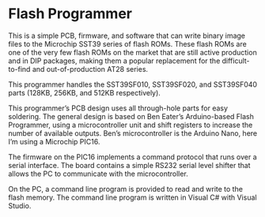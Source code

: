 <!DOCTYPE html>
<html>

<head>
  <meta charset="utf-8">
  <meta name="viewport" content="width=device-width, initial-scale=1.0">
  <title>1005-README.md</title>
  <link rel="stylesheet" href="https://stackedit.io/style.css" />
</head>

<body class="stackedit">
  <div class="stackedit__html"><h1 id="flash-programmer">Flash Programmer</h1>
<p>This is a simple PCB, firmware, and software that can write binary image files to the Microchip SST39 series of flash ROMs.  These flash ROMs are one of the very few flash ROMs on the market that are still active production and in DIP packages, making them a popular replacement for the difficult-to-find and out-of-production AT28 series.</p>
<p>This programmer handles the SST39SF010, SST39SF020, and SST39SF040 parts (128KB, 256KB, and 512KB respectively).</p>
<p>This programmer’s PCB design uses all through-hole parts for easy soldering.  The general design is based on Ben Eater’s Arduino-based Flash Programmer, using a microcontroller unit and shift registers to increase the number of available outputs.  Ben’s microcontroller is the Arduino Nano, here I’m using a Microchip PIC16.</p>
<p>The firmware on the PIC16 implements a command protocol that runs over a serial interface.  The board contains a simple RS232 serial level shifter that allows the PC to communicate with the microcontroller.</p>
<p>On the PC, a command line program is provided to read and write to the flash memory.  The command line program is written in Visual C# with Visual Studio.</p>
</div>
</body>

</html>
